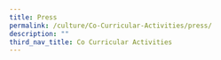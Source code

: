```yaml
---
title: Press
permalink: /culture/Co-Curricular-Activities/press/
description: ""
third_nav_title: Co Curricular Activities
---
```

